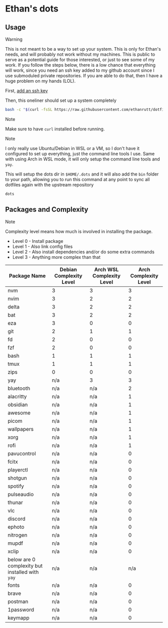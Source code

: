# Ethan's dots

## Usage

> [!WARNING]
> This is not meant to be a way to set up your system. This is only for Ethan's
> needs, and will probably not work without my machines. This is public to
> serve as a potential guide for those interested, or just to see some of my
> work. If you follow the steps below, there is a low chance that everything
> will work, since you need an ssh key added to my github account since I use
> submoduled private repositories. If you are able to do that, then I have a
> huge problem on my hands (LOL).

First, [add an ssh key](https://docs.github.com/en/authentication/connecting-to-github-with-ssh/adding-a-new-ssh-key-to-your-github-account)

Then, this oneliner should set up a system completely
```sh
bash -c "$(curl -fsSL https://raw.githubusercontent.com/ethanrutt/dotfiless/master/bin/dots)"
```
> [!NOTE]
> Make sure to have `curl` installed before running.

> [!NOTE]
> I only really use Ubuntu/Debian in WSL or a VM, so I don't have it configured
> to set up everything, just the command line tools I use. Same with using Arch
> in WSL mode, it will only setup the command line tools and `yay`.

This will setup the dots dir in `$HOME/.dots` and it will also add the `bin`
folder to your path, allowing you to run this command at any point to sync all
dotfiles again with the upstream repository
```sh
dots
```

## Packages and Complexity
> [!NOTE]
> Complexity level means how much is involved in installing the package.
> - Level 0 - Install package
> - Level 1 - Also link config files
> - Level 2 - Also install dependencies and/or do some extra commands
> - Level 3 - Anything more complex than that

| Package Name  | Debian Complexity Level | Arch WSL Complexity Level| Arch Complexity Level|
| ------------- | ----------------------- | ------------------------ | -------------------- |
| nvm | 3 | 3 | 3 |
| nvim | 3 | 2 | 2 |
| delta | 3 | 2 | 2 |
| bat | 3 | 2 | 2 |
| eza | 3 | 0 | 0 |
| git | 2 | 1 | 1 |
| fd | 2 | 0 | 0 |
| fzf | 2 | 0 | 0 |
| bash | 1 | 1 | 1 |
| tmux | 1 | 1 | 1 |
| zips | 0 | 0 | 0 |
| yay | n/a | 3 | 3 |
| bluetooth | n/a | n/a | 2 |
| alacritty | n/a | n/a | 1 |
| obsidian | n/a | n/a | 1 |
| awesome | n/a | n/a | 1 |
| picom | n/a | n/a | 1 |
| wallpapers | n/a | n/a | 1 |
| xorg | n/a | n/a | 1 |
| rofi | n/a | n/a | 1 |
| pavucontrol | n/a | n/a | 0 |
| fcitx | n/a | n/a | 0 |
| playerctl | n/a | n/a | 0 |
| shotgun | n/a | n/a | 0 |
| spotify | n/a | n/a | 0 |
| pulseaudio | n/a | n/a | 0 |
| thunar | n/a | n/a | 0 |
| vlc | n/a | n/a | 0 |
| discord | n/a | n/a | 0 |
| ephoto | n/a | n/a | 0 |
| nitrogen | n/a | n/a | 0 |
| mupdf | n/a | n/a | 0 |
| xclip | n/a | n/a | 0 |
| below are 0 complexity but installed with `yay` | n/a | n/a | n/a |
| fonts | n/a | n/a | 0 |
| brave | n/a | n/a | 0 |
| postman | n/a | n/a | 0 |
| 1password | n/a | n/a | 0 |
| keymapp | n/a | n/a | 0 |
